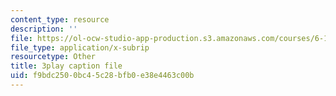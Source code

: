 ```yaml
---
content_type: resource
description: ''
file: https://ol-ocw-studio-app-production.s3.amazonaws.com/courses/6-189-multicore-programming-primer-january-iap-2007/f9bdc2500bc45c28bfb0e38e4463c00b_sOiuF18PTIs.vtt
file_type: application/x-subrip
resourcetype: Other
title: 3play caption file
uid: f9bdc250-0bc4-5c28-bfb0-e38e4463c00b
---
```

